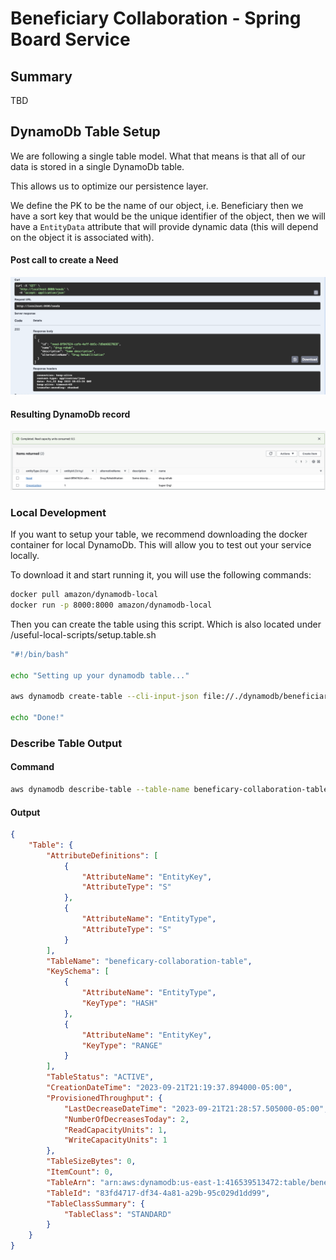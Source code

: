 # Beneficiary Collaboration - Spring Board Service

## Summary

TBD

## DynamoDb Table Setup

We are following a single table model. What that means is that all of our data is stored in a single DynamoDb table.

This allows us to optimize our persistence layer.

We define the PK to be the name of our object, i.e. Beneficiary then we have a sort key that would be the unique identifier of the object,
then we will have a `EntityData` attribute that will provide dynamic data (this will depend on the object it is associated with).


#### Post call to create a Need
![Swagger Need Post Call](./screenshots/Swagger-Need-Post.png)

#### Resulting DynamoDb record
![Swagger Need Post Call](./screenshots/SingleDynamoDbTable.png)

### Local Development

If you want to setup your table, we recommend downloading the docker container for local DynamoDb. This will allow
you to test out your service locally.

To download it and start running it, you will use the following commands:

```bash
docker pull amazon/dynamodb-local
docker run -p 8000:8000 amazon/dynamodb-local
```

Then you can create the table using this script. Which is also located under /useful-local-scripts/setup.table.sh

```bash
"#!/bin/bash"

echo "Setting up your dynamodb table..."

aws dynamodb create-table --cli-input-json file://./dynamodb/beneficiary-collaboration-table.json --endpoint-url http://localhost:8000

echo "Done!"
```

### Describe Table Output

#### Command

```bash
aws dynamodb describe-table --table-name beneficary-collaboration-table
```

#### Output
```json 
{
    "Table": {
        "AttributeDefinitions": [
            {
                "AttributeName": "EntityKey",
                "AttributeType": "S"
            },
            {
                "AttributeName": "EntityType",
                "AttributeType": "S"
            }
        ],
        "TableName": "beneficary-collaboration-table",
        "KeySchema": [
            {
                "AttributeName": "EntityType",
                "KeyType": "HASH"
            },
            {
                "AttributeName": "EntityKey",
                "KeyType": "RANGE"
            }
        ],
        "TableStatus": "ACTIVE",
        "CreationDateTime": "2023-09-21T21:19:37.894000-05:00",
        "ProvisionedThroughput": {
            "LastDecreaseDateTime": "2023-09-21T21:28:57.505000-05:00",
            "NumberOfDecreasesToday": 2,
            "ReadCapacityUnits": 1,
            "WriteCapacityUnits": 1
        },
        "TableSizeBytes": 0,
        "ItemCount": 0,
        "TableArn": "arn:aws:dynamodb:us-east-1:416539513472:table/beneficary-collaboration-table",
        "TableId": "83fd4717-df34-4a81-a29b-95c029d1dd99",
        "TableClassSummary": {
            "TableClass": "STANDARD"
        }
    }
}
```